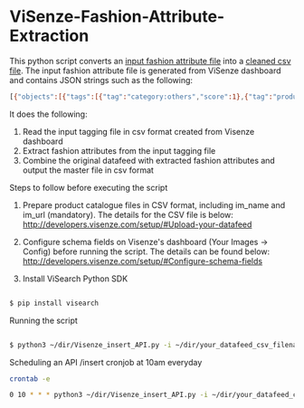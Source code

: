 # ViSenze-Fashion-Attribute-Extraction
This python script converts an <ins><a href="https://www.dropbox.com/s/qm7h8fwujnpq15t/example_input.csv?dl=1" download="example_input.csv">input fashion attribute file</ins></a> into a <ins><a href="https://www.dropbox.com/s/6s0bbq2618p1flf/fashion_attribute_example_output.csv?dl=1" download="fashion_attribute_example_output.csv">cleaned csv file</ins></a>. The input fashion attribute file is generated from ViSenze dashboard and contains JSON strings such as the following: 
```bash
[{"objects":[{"tags":[{"tag":"category:others","score":1},{"tag":"product_color:white","score":0.5529177188873291},{"tag":"product_pattern:solid","score":0.9749875068664551}],"box":[]}],"debug_objects":[],"tag_group":"fashion_attributes"},{"objects":[{"tags":[{"tag":"no_text","score":0.992056667804718}],"box":[]}],"debug_objects":[],"tag_group":"image_text"},{"objects":[{"tags":[{"tag":"beach_swim","score":0.9747834205627441}],"box":[]}],"debug_objects":[],"tag_group":"fashion_occasion"},{"objects":[{"tags":[{"tag":"no_model","score":0.9999887347221375}],"box":[]}],"debug_objects":[],"tag_group":"image_human"},{"objects":[{"tags":[{"tag":"no_collage","score":0.956714391708374}],"box":[]}],"debug_objects":[],"tag_group":"image_collage"},{"objects":[{"tags":[{"tag":"bohemian","score":0.5293694734573364}],"box":[]}],"debug_objects":[],"tag_group":"fashion_style"},{"objects":[{"tags":[{"tag":"grey","score":0.9317206740379333}],"box":[]}],"debug_objects":[],"tag_group":"product_color"},{"objects":[{"tags":[{"tag":"no_mosaic","score":0.9979895949363708}],"box":[]}],"debug_objects":[],"tag_group":"image_mosaic"},{"objects":[{"tags":[{"tag":"solid","score":0.9796999096870422}],"box":[]}],"debug_objects":[],"tag_group":"product_pattern"},{"objects":[{"tags":[{"tag":"no_detail","score":0.9998171329498291}],"box":[]}],"debug_objects":[],"tag_group":"image_detail"},{"objects":[],"debug_objects":[],"tag_group":"gender_detect_kid"}]
```


It does the following: 
1. Read the input tagging file in csv format created from Visenze dashboard
2. Extract fashion attributes from the input tagging file
3. Combine the original datafeed with extracted fashion attributes and output the master file in csv format 

Steps to follow before executing the script
1. Prepare product catalogue files in CSV format, including im_name and im_url (mandatory). The details for the CSV file is below:
http://developers.visenze.com/setup/#Upload-your-datafeed

2. Configure schema fields on Visenze's dashboard (Your Images -> Config) before running the script. The details can be found below: 
http://developers.visenze.com/setup/#Configure-schema-fields

3. Install ViSearch Python SDK
```bash

$ pip install visearch

```

Running the script
```bash

$ python3 ~/dir/Visenze_insert_API.py -i ~/dir/your_datafeed_csv_filename -u your_Visenze_dashboard_admin_Access_Key -p your_Visenze_dashboard_admin_Secret_Key  

```

Scheduling an API /insert cronjob at 10am everyday 
```bash
crontab -e
```
```bash
0 10 * * * python3 ~/dir/Visenze_insert_API.py -i ~/dir/your_datafeed_csv_filename -u your_Visenze_dashboard_admin_Access_Key -p your_Visenze_dashboard_admin_Secret_Key  
```
